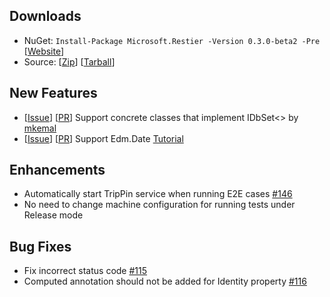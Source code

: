 ## Downloads

 - NuGet: `Install-Package Microsoft.Restier -Version 0.3.0-beta2 -Pre` [[Website](http://www.nuget.org/packages/Microsoft.Restier/0.3.0-beta2)]
 - Source: [[Zip](https://github.com/OData/RESTier/archive/0.3.0-beta2.zip)] [[Tarball](https://github.com/OData/RESTier/archive/0.3.0-beta2.tar.gz)]

## New Features

 - [[Issue](https://github.com/OData/RESTier/issues/126)] [[PR](https://github.com/OData/RESTier/pull/159)] Support concrete classes that implement IDbSet<> by [mkemal](https://github.com/mkemal)
 - [[Issue](https://github.com/OData/RESTier/issues/138)] [[PR](https://github.com/OData/RESTier/pull/194)] Support Edm.Date [Tutorial](http://odata.github.io/RESTier/#03-04-Date)

## Enhancements

 - Automatically start TripPin service when running E2E cases [#146](https://github.com/OData/RESTier/issues/146)
 - No need to change machine configuration for running tests under Release mode

## Bug Fixes

 - Fix incorrect status code [#115](https://github.com/OData/RESTier/issues/115)
 - Computed annotation should not be added for Identity property [#116](https://github.com/OData/RESTier/issues/116)